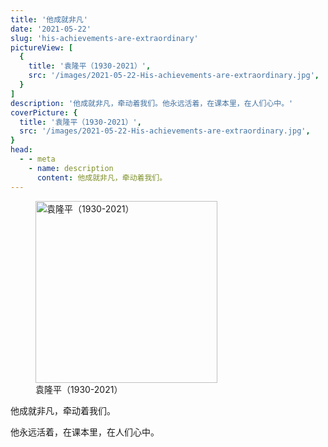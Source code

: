 ```yaml
---
title: '他成就非凡'
date: '2021-05-22'
slug: 'his-achievements-are-extraordinary'
pictureView: [
  {
    title: '袁隆平（1930-2021）',
    src: '/images/2021-05-22-His-achievements-are-extraordinary.jpg',
  }
]
description: '他成就非凡，牵动着我们。他永远活着，在课本里，在人们心中。'
coverPicture: {
  title: '袁隆平（1930-2021）',
  src: '/images/2021-05-22-His-achievements-are-extraordinary.jpg',
}
head:
  - - meta
    - name: description
      content: 他成就非凡，牵动着我们。
---
```


<figure class="image">
  <img loading="lazy" src="/images/2021-05-22-His-achievements-are-extraordinary.jpg" alt="袁隆平（1930-2021）" title="袁隆平（1930-2021）" height="291">
  <figcaption class="image-description">袁隆平（1930-2021）</figcaption>
</figure>

他成就非凡，牵动着我们。

他永远活着，在课本里，在人们心中。
